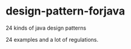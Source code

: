 design-pattern-forjava
======================

24 kinds of java design patterns

24 examples and a lot of regulations.


